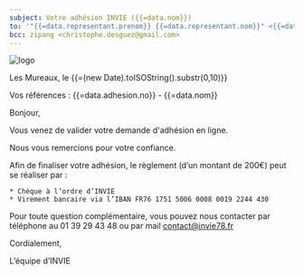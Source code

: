 ```yaml
---
subject: Votre adhésion INVIE ({{=data.nom}})
to: '"{{=data.representant.prenom}} {{=data.representant.nom}}" <{{=data.representant.email}}>'
bcc: zipang <christophe.desguez@gmail.com>
---
```

<img src="https://invie78.fr/images/logo.jpg" alt="logo" />

Les Mureaux, le {{=(new Date).toISOString().substr(0,10)}}

Vos références : {{=data.adhesion.no}} - {{=data.nom}}

Bonjour,

Vous venez de valider votre demande d'adhésion en ligne.

Nous vous remercions pour votre confiance.

Afin de finaliser votre adhésion, le règlement (d’un montant de 200€) peut se réaliser par :

    * Chèque à l’ordre d’INVIE
    * Virement bancaire via l’IBAN FR76 1751 5006 0008 0019 2244 430

 
Pour toute question complémentaire, vous pouvez nous contacter par téléphone au 01 39 29 43 48 ou par mail contact@invie78.fr

Cordialement,

L’équipe d’INVIE
